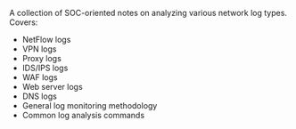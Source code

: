 A collection of SOC-oriented notes on analyzing various network log types.  
Covers:
- NetFlow logs
- VPN logs
- Proxy logs
- IDS/IPS logs
- WAF logs
- Web server logs
- DNS logs
- General log monitoring methodology
- Common log analysis commands
